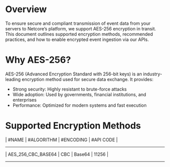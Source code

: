 # Overview

To ensure secure and compliant transmission of event data from your servers to Netcore’s platform, we support AES-256 encryption in transit. This document outlines supported encryption methods, recommended practices, and how to enable encrypted event ingestion via our APIs.

# Why AES-256?

AES-256 (Advanced Encryption Standard with 256-bit keys) is an industry-leading encryption method used for secure data exchange. It provides:

- Strong security: Highly resistant to brute-force attacks
- Wide adoption: Used by governments, financial institutions, and enterprises
- Performance: Optimized for modern systems and fast execution

# Supported Encryption Methods

|       #NAME        |      #ALGORITHM     |     #ENCODING     |     #API CODE     |
 -------------------- --------------------- ------------------- --------------------
| AES_256_CBC_BASE64 |        CBC          |     Base64        |    11256          |
 -------------------- --------------------- ------------------- --------------------
